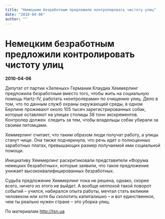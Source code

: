 ```yaml
---
title: "Немецким безработным предложили контролировать чистоту улиц"
date: "2010-04-06"
author: ""
---
```


# Немецким безработным предложили контролировать чистоту улиц

**2010-04-06** 

Депутат от партии «Зеленых» Германии Клаудиа Хеммерлинг предложила безработным вместо того, чтобы жить на социальную помощь Hartz-IV, работать «контролерами» по очищению улиц. Дело в том, что по данным служб охраны окружающей среды, в одном Берлине проживают около 105 тысяч зарегистрированных собак, которые оставляют на улицах столицы 38 тонн экскрементов. Контролер должен  следить за тем, чтобы владельцы собак убирали за своими питомцами.

Хеммерлинг считает, что таким образом люди получат работу, а улицы станут чище. Она также подчеркнула, что речь идет о полноценных заработных платах, превышающих размер получаемой ими социальной помощи.

Инициативу Хеммерлинг раскритиковали представители «Форума немецких безработных», которые заявили, что такое предложение унижает высококвалифицированных безработных.

Судьба предложение Хеммерлинг пока не решена, однако, скорее всего, ничего из этого не выйдет. А вообще неплохой такой поворот событий – учился, набирался опыта работы, мечтал стать великим человеком или хотя бы сколотить капиталишко – и вот единственное, чем ты реально нужен стране – это уборка улиц.

По материалам http://tsn.ua